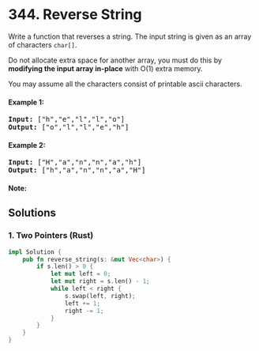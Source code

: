 # 344. Reverse String
Write a function that reverses a string. The input string is given as an array of characters <code>char[]</code>.

Do not allocate extra space for another array, you must do this by **modifying the input array in-place** with O(1) extra memory.

You may assume all the characters consist of printable ascii characters.

#### Example 1:
<pre>
<strong>Input:</strong> ["h","e","l","l","o"]
<strong>Output:</strong> ["o","l","l","e","h"]
</pre>

#### Example 2:
<pre>
<strong>Input:</strong> ["H","a","n","n","a","h"]
<strong>Output:</strong> ["h","a","n","n","a","H"]
</pre>

#### Note:

## Solutions

### 1. Two Pointers (Rust)
```Rust
impl Solution {
    pub fn reverse_string(s: &mut Vec<char>) {
        if s.len() > 0 {
            let mut left = 0;
            let mut right = s.len() - 1;
            while left < right {
                s.swap(left, right);
                left += 1;
                right -= 1;
            }
        }
    }
}
```
